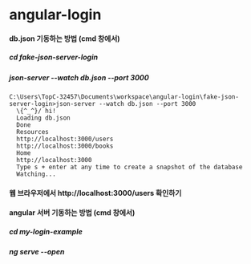 # angular-login

#### db.json 기동하는 방법 (cmd 창에서)
##### cd fake-json-server-login
##### json-server --watch db.json --port 3000
```
C:\Users\TopC-32457\Documents\workspace\angular-login\fake-json-server-login>json-server --watch db.json --port 3000
  \{^_^}/ hi!
  Loading db.json
  Done
  Resources
  http://localhost:3000/users
  http://localhost:3000/books
  Home
  http://localhost:3000
  Type s + enter at any time to create a snapshot of the database
  Watching...
```
#### 웹 브라우저에서 http://localhost:3000/users 확인하기 


#### angular 서버 기동하는 방법 (cmd 창에서)
##### cd my-login-example
##### ng serve --open

